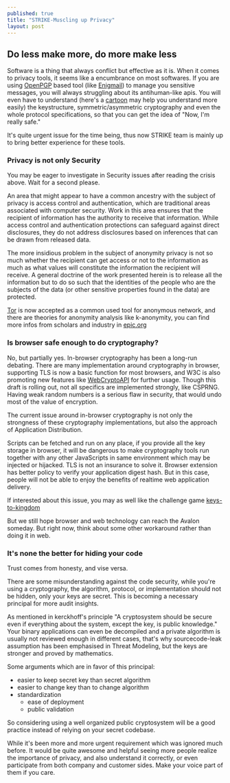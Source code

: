 ```yaml
---
published: true
title: "STRIKE-Muscling up Privacy"
layout: post
---
```







## Do less make more, do more make less

Software is a thing that always conflict but effective as it is. When it comes to privacy tools, it seems like a encumbrance on most softwares. If you are using [OpenPGP](http://www.openpgp.org/) based tool (like [Enigmail](https://www.enigmail.net)) to manage you sensitive messages, you will always struggling about its antihuman-like apis. You will even have to understand (here's a [cartoon](https://www.powtoon.com/show/gmd6oEQEY8q/pgp-basics/) may help you understand more easily) the keystructure, symmetric/asymmetric cryptography and even the whole protocol specifications, so that you can get the idea of "Now, I'm really safe."

It's quite urgent issue for the time being, thus now STRIKE team is mainly up to bring better experience for these tools.

### Privacy is not only Security

You may be eager to investigate in Security issues after reading the crisis above. Wait for a second please.

An area that might appear to have a common ancestry with the subject of privacy is access control and authentication, which are traditional areas associated
with computer security. Work in this area ensures that the recipient of information has the authority to receive that information. While access control
and authentication protections can safeguard against direct disclosures, they do
not address disclosures based on inferences that can be drawn from released data.

The more insidious problem in the subject of anonymity privacy is not so much whether the recipient can get access or not to the information as much as what values will constitute the information the recipient will receive. A general doctrine of the work presented herein is to release all the information but to do so such that the identities of the people who are the subjects of the data (or other sensitive properties found in the data) are protected.

[Tor](https://www.torproject.org/) is now accepted as a common used tool for anonymous network, and there are theories for anonymity analysis like k-anonymity, you can find more infos from scholars and industry in [epic.org](https://epic.org/privacy/)

### Is browser safe enough to do cryptography?

No, but partially yes. In-browser cryptography has been a long-run debating. There are many implementation around cryptography in browser, supporting TLS is now a basic function for most browsers, and W3C is also promoting new features like [WebCryptoAPI](http://www.w3.org/TR/WebCryptoAPI/) for further usage. Though this draft is rolling out, not all specifics are implemented strongly, like CSPRNG. Having weak random numbers is a serious flaw in security, that would undo most of the value of encryption.

The current issue around in-browser cryptography is not only the strongness of these cryptography implementations, but also the approach of Application Distribution.

Scripts can be fetched and run on any place, if you provide all the key storage in browser, it will be dangerous to make cryptography tools run together with any other JavaScripts in same environment which may be injected or hijacked. TLS is not an insurance to solve it. Browser extension has better policy to verify your application digest hash. But in this case, people will not be able to enjoy the benefits of realtime web application delivery.

If interested about this issue, you may as well like the challenge game [keys-to-kingdom](http://koto.github.io/blog-kotowicz-net-examples/keys-to-kingdom/)

But we still hope browser and web technology can reach the Avalon someday. But right now, think about some other workaround rather than doing it in web.

### It's none the better for hiding your code

Trust comes from honesty, and vise versa.

There are some misunderstanding against the code security, while you're using a cryptography, the algorithm, protocol, or implementation should not be hidden, only your keys are secret. This is becoming a necessary principal for more audit insights.

As mentioned in kerckhoff's principle "A cryptosystem​ should be secure even if everything about the system, except the key, is public knowledge." Your binary applications can even be decompiled and a private algorithm is usually not reviewed enough in different cases, that's why sourcecode-leak assumption has been emphasised in Threat Modeling, but the keys are stronger and proved by mathematics.

Some arguments which are in favor of this principal:

- easier to keep secret key than secret algorithm
- easier to change key than to change algorithm
- standardization
	- ease of deployment
	- public validation

So considering using a well organized public cryptosystem will be a good practice instead of relying on your secret codebase.



While it's  been more and more urgent requirement which was ignored much before. It would be quite awesome and helpful seeing more people realize the importance of privacy, and also understand it correctly, or even participate from both company and customer sides. Make your voice part of them if you care.
